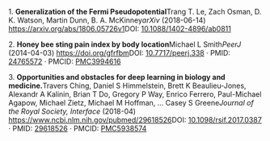 <span class="csl-left-margin">1. </span><span class="csl-right-inline">**Generalization of the Fermi Pseudopotential**<span class="csl-block">Trang T. Le, Zach Osman, D. K. Watson, Martin Dunn, B. A. McKinney</span>*arXiv* (2018-06-14) <https://arxiv.org/abs/1806.05726v1><span class="csl-block">DOI: [10.1088/1402-4896/ab0811](https://doi.org/10.1088/1402-4896/ab0811)</span></span>

<span class="csl-left-margin">2. </span><span class="csl-right-inline">**Honey bee sting pain index by body location**<span class="csl-block">Michael L Smith</span>*PeerJ* (2014-04-03) <https://doi.org/gfrfbm><span class="csl-block">DOI: [10.7717/peerj.338](https://doi.org/10.7717/peerj.338) · PMID: [24765572](https://www.ncbi.nlm.nih.gov/pubmed/24765572) · PMCID: [PMC3994616](https://www.ncbi.nlm.nih.gov/pmc/articles/PMC3994616)</span></span>

<span class="csl-left-margin">3. </span><span class="csl-right-inline">**Opportunities and obstacles for deep learning in biology and medicine.**<span class="csl-block">Travers Ching, Daniel S Himmelstein, Brett K Beaulieu-Jones, Alexandr A Kalinin, Brian T Do, Gregory P Way, Enrico Ferrero, Paul-Michael Agapow, Michael Zietz, Michael M Hoffman, … Casey S Greene</span>*Journal of the Royal Society, Interface* (2018-04) <https://www.ncbi.nlm.nih.gov/pubmed/29618526><span class="csl-block">DOI: [10.1098/rsif.2017.0387](https://doi.org/10.1098/rsif.2017.0387) · PMID: [29618526](https://www.ncbi.nlm.nih.gov/pubmed/29618526) · PMCID: [PMC5938574](https://www.ncbi.nlm.nih.gov/pmc/articles/PMC5938574)</span></span>
